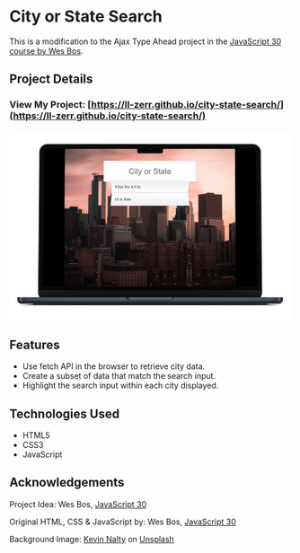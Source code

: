 # City or State Search

This is a modification to the Ajax Type Ahead project in the [JavaScript 30 course by Wes Bos](https://javascript30.com/).

## Project Details

### View My Project: [https://ll-zerr.github.io/city-state-search/](https://ll-zerr.github.io/city-state-search/)

![Screenshot](img/smartmockups_cos-search.jpg)

## Features

- Use fetch API in the browser to retrieve city data.
- Create a subset of data that match the search input.
- Highlight the search input within each city displayed.

## Technologies Used

- HTML5
- CSS3
- JavaScript

## Acknowledgements

Project Idea: Wes Bos, [JavaScript 30](https://javascript30.com/)

Original HTML, CSS & JavaScript by: Wes Bos, [JavaScript 30](https://javascript30.com/)

Background Image: [Kevin Nalty](https://unsplash.com/@nalty_photography) on [Unsplash](https://unsplash.com/photos/yLUM5exvsMA)